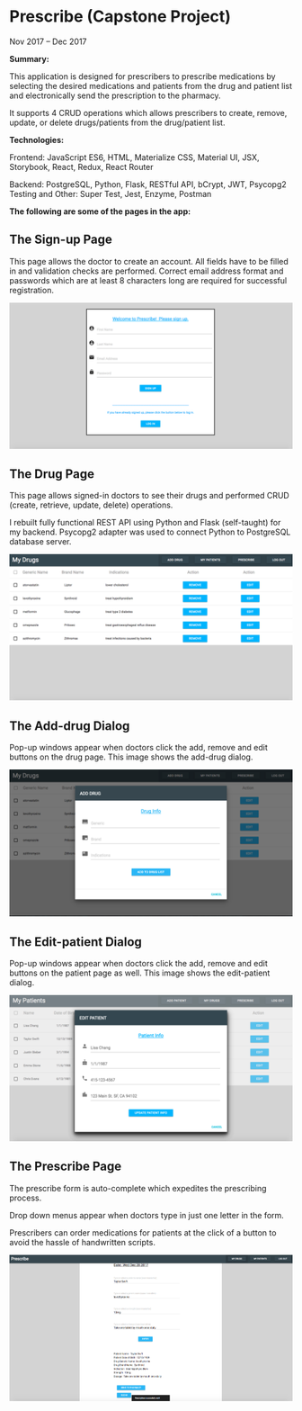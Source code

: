 # Prescribe (Capstone Project)
Nov 2017 – Dec 2017

**Summary:**

This application is designed for prescribers to prescribe medications by selecting the desired medications and patients from the drug and patient list and electronically send the prescription to the pharmacy.

It supports 4 CRUD operations which allows prescribers to create, remove, update, or delete drugs/patients from the drug/patient list.


**Technologies:**

Frontend: JavaScript ES6, HTML, Materialize CSS, Material UI, JSX, Storybook, React, Redux, React Router

Backend: PostgreSQL, Python, Flask, RESTful API, bCrypt, JWT, Psycopg2
Testing and Other: Super Test, Jest, Enzyme, Postman

**The following are some of the pages in the app:**

## The Sign-up Page

This page allows the doctor to create an account.  All fields have to be filled in and validation checks are performed.  Correct email address format and passwords which are at least 8 characters long are required for successful registration.

![sign up](Signup-Page-in-"Prescribe"-App.png)


## The Drug Page

This page allows signed-in doctors to see their drugs and performed CRUD (create, retrieve, update, delete) operations.

I rebuilt fully functional REST API using Python and Flask (self-taught) for my backend.  Psycopg2 adapter was used to connect Python to PostgreSQL database server.

![drug page](Drug-Page-in-"Prescribe"-App.png)


## The Add-drug Dialog


Pop-up windows appear when doctors click the add, remove and edit buttons on the drug page.  This image shows the add-drug dialog.

![add drug](Add-Drug-in-"Prescribe"-App.png)


## The Edit-patient Dialog


Pop-up windows appear when doctors click the add, remove and edit buttons on the patient page as well.  This image shows the edit-patient dialog.

![edit patient](Edit-Patient-in-"Prescribe"-App.png)


## The Prescribe Page


The prescribe form is auto-complete which expedites the prescribing process.

Drop down menus appear when doctors type in just one letter in the form.

Prescribers can order medications for patients at the click of a button to avoid the hassle of handwritten scripts.


![prescribe](Prescribe-Page-in-"Prescribe"-App.png)
